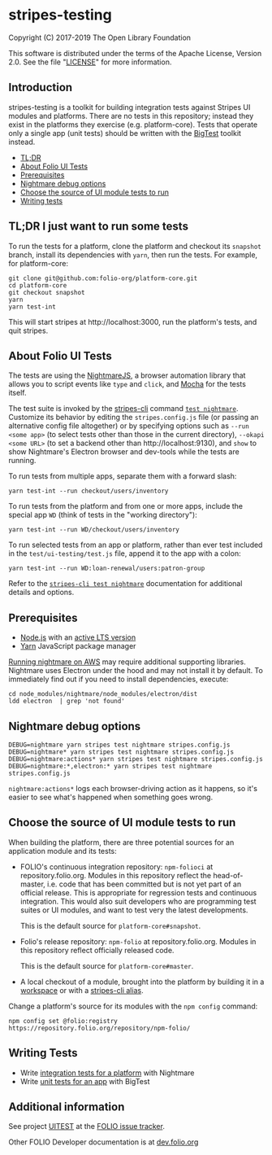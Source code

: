 # stripes-testing

Copyright (C) 2017-2019 The Open Library Foundation

This software is distributed under the terms of the Apache License,
Version 2.0. See the file "[LICENSE](LICENSE)" for more information.

## Introduction

stripes-testing is a toolkit for building integration tests against Stripes
UI modules and platforms. There are no tests in this repository;
instead they exist in the platforms they exercise (e.g. platform-core).
Tests that operate only a single app (unit tests) should be written with
the [BigTest](https://github.com/folio-org/stripes/blob/master/doc/bigtest.md)
toolkit instead.

* [TL;DR](#tldr-i-just-want-to-run-some-tests)
* [About Folio UI Tests](#about-folio-ui-tests)
* [Prerequisites](#prerequisites)
* [Nightmare debug options](#nightmare-debug-options)
* [Choose the source of UI module tests to run](#choose-the-source-of-ui-module-tests-to-run)
* [Writing tests](#writing-tests)

## TL;DR I just want to run some tests

To run the tests for a platform, clone the platform and checkout its `snapshot`
branch, install its dependencies with `yarn`, then run the tests. For example,
for platform-core:
```
git clone git@github.com:folio-org/platform-core.git
cd platform-core
git checkout snapshot
yarn
yarn test-int
```
This will start stripes at http://localhost:3000, run the platform's tests, and
quit stripes.


## About Folio UI Tests

The tests are using the [NightmareJS](http://www.nightmarejs.org), a browser
automation library that allows you to script events like `type` and `click`,
and [Mocha](https://mochajs.org) for the tests itself.

The test suite is invoked by the [stripes-cli](https://github.com/folio-org/stripes-cli/)
command [`test nightmare`](https://github.com/folio-org/stripes-cli/blob/master/doc/commands.md#test-nightmare-command).
Customize its behavior by editing the `stripes.config.js` file (or passing an
alternative config file altogether) or by specifying options such as `--run
<some app>` (to select tests other than those in the current directory),
`--okapi <some URL>` (to set a backend other than http://localhost:9130), and
`show` to show Nightmare's Electron browser and dev-tools while the tests are
running.

To run tests from multiple apps, separate them with a forward slash:
```
yarn test-int --run checkout/users/inventory
```
To run tests from the platform and from one or more apps, include the special
app `WD` (think of tests in the "working directory"):
```
yarn test-int --run WD/checkout/users/inventory
```
To run selected tests from an app or platform, rather than ever test included in
the `test/ui-testing/test.js` file, append it to the app with a colon:
```
yarn test-int --run WD:loan-renewal/users:patron-group
```

Refer to the [`stripes-cli test nightmare`](https://github.com/folio-org/stripes-cli/blob/master/doc/commands.md#test-nightmare-command)
documentation for additional details and options.


## Prerequisites

* [Node.js](https://nodejs.org/) with an [active LTS version](https://github.com/nodejs/Release#release-schedule)
* [Yarn](https://yarnpkg.com/) JavaScript package manager

[Running nightmare on AWS](https://gist.github.com/dimkir/f4afde77366ff041b66d2252b45a13db#attempt-to-run-nightmare)
may require additional supporting libraries. Nightmare uses Electron under the
hood and may not install it by default. To immediately find out if you need to
install dependencies, execute:  

```
cd node_modules/nightmare/node_modules/electron/dist
ldd electron  | grep 'not found'
```


## Nightmare debug options

```
DEBUG=nightmare yarn stripes test nightmare stripes.config.js
DEBUG=nightmare* yarn stripes test nightmare stripes.config.js
DEBUG=nightmare:actions* yarn stripes test nightmare stripes.config.js
DEBUG=nightmare:*,electron:* yarn stripes test nightmare stripes.config.js
```

`nightmare:actions*` logs each browser-driving action as it happens, so it's
easier to see what's happened when something goes wrong.


## Choose the source of UI module tests to run

When building the platform, there are three potential sources for an
application module and its tests:

* FOLIO's continuous integration repository: `npm-folioci` at repository.folio.org.
  Modules in this repository reflect the head-of-master, i.e. code that has been
  committed but is not yet part of an official release. This is appropriate for
  regression tests and continuous integration. This would also suit developers
  who are programming test suites or UI modules, and want to test very the latest
  developments.

  This is the default source for `platform-core#snapshot`.

* Folio's release repository: `npm-folio` at repository.folio.org.
  Modules in this repository reflect officially released code.

  This is the default source for `platform-core#master`.

* A local checkout of a module, brought into the platform by building it in
  a [workspace](https://github.com/folio-org/stripes-cli/blob/master/doc/user-guide.md)
  or with a [stripes-cli alias](https://github.com/folio-org/stripes-cli/blob/master/doc/user-guide.md#aliases).

Change a platform's source for its modules with the `npm config` command:
```
npm config set @folio:registry https://repository.folio.org/repository/npm-folio/
```

## Writing Tests

* Write [integration tests for a platform](doc/nightmare.md) with Nightmare
* Write [unit tests for an app](https://github.com/folio-org/stripes/blob/master/doc/bigtest.md) with BigTest

## Additional information

See project [UITEST](https://issues.folio.org/browse/UITEST)
at the [FOLIO issue tracker](https://dev.folio.org/guidelines/issue-tracker).

Other FOLIO Developer documentation is at [dev.folio.org](https://dev.folio.org/)
